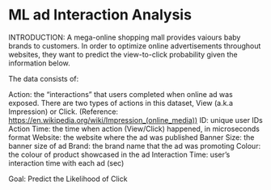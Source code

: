 # ML ad Interaction Analysis
INTRODUCTION:
A mega-online shopping mall provides vaiours baby brands to customers. In order to optimize online advertisements throughout websites, they want to predict the view-to-click probability given the information below.

The data consists of:

Action: the “interactions” that users completed when online ad was exposed. There are two types of actions in this dataset, View (a.k.a Impression) or Click. (Reference: https://en.wikipedia.org/wiki/Impression_(online_media)) ID: unique user IDs Action Time: the time when action (View/Click) happened, in microseconds format Website: the website where the ad was published Banner Size: the banner size of ad Brand: the brand name that the ad was promoting Colour: the colour of product showcased in the ad Interaction Time: user’s interaction time with each ad (sec)

Goal: Predict the Likelihood of Click
